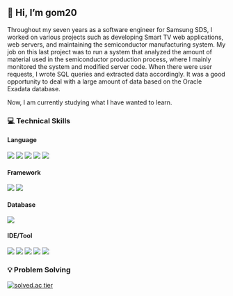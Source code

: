 <!-- ![header](https://capsule-render.vercel.app/api?type=transparent&color=auto&height=200&section=header&text=Many%20drops%20make%20a%20shower&fontSize=50&fontColor=99CCFF) -->
<!-- &desc=&descAlignY=80&descAlign=75 -->

## 👋 Hi, I’m gom20
Throughout my seven years as a software engineer for Samsung SDS, I worked on various projects such as developing Smart TV web applications, web servers, and maintaining the semiconductor manufacturing system. My job on this last project was to run a system that analyzed the amount of material used in the semiconductor production process, where I mainly monitored the system and modified server code. When there were user requests, I wrote SQL queries and extracted data accordingly. It was a good opportunity to deal with a large amount of data based on the Oracle Exadata database.

Now, I am currently studying what I have wanted to learn.

### :computer: Technical Skills
#### Language
<img src="https://img.shields.io/badge/JAVA-007396?style=flat&logo=java&logoColor=white">  <img src="https://img.shields.io/badge/javascript-F7DF1E?style=flat&logo=javascript&logoColor=black">  <img src="https://img.shields.io/badge/jquery-0769AD?style=flat&logo=jquery&logoColor=white">  <img src="https://img.shields.io/badge/html-E34F26?style=flat&logo=html5&logoColor=white">  <img src="https://img.shields.io/badge/css-1572B6?style=flat&logo=css3&logoColor=white">

#### Framework
<img src="https://img.shields.io/badge/Spring-6DB33F?style=flat&logo=Spring&logoColor=white"> <img src="https://img.shields.io/badge/PeakPerformance-0769AD?style=flat&logoColor=white">

#### Database
<img src="https://img.shields.io/badge/ORACLE-F80000?style=flat&logo=oracle&logoColor=white">

#### IDE/Tool
<img src="https://img.shields.io/badge/eclipse-2C2255?style=flat&logo=eclipse&logoColor=white"> <img src="https://img.shields.io/badge/github-181717?style=flat&logo=github&logoColor=white">  <img src="https://img.shields.io/badge/SVN-809CC9?style=flat&logo=Subversion&logoColor=white"> <img src="https://img.shields.io/badge/Jira-0052CC?style=flat&logo=jira&logoColor=white">   <img src="https://img.shields.io/badge/Confluence-172B4D?style=flat&logo=Confluence&logoColor=white"> 


### :bulb: Problem Solving
[![solved.ac tier](http://mazassumnida.wtf/api/v2/generate_badge?boj=gom20)](https://solved.ac/gom20)
